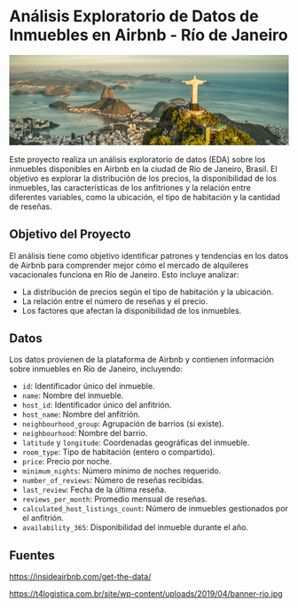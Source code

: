 # Análisis Exploratorio de Datos de Inmuebles en Airbnb - Río de Janeiro
![Texto alternativo](https://raw.githubusercontent.com/miranda-amanda/Airbnb_Rio_de_Janeiro/main/Rio_de_Janeiro.jpg)

Este proyecto realiza un análisis exploratorio de datos (EDA) sobre los inmuebles disponibles en Airbnb en la ciudad de Río de Janeiro, Brasil. El objetivo es explorar la distribución de los precios, la disponibilidad de los inmuebles, las características de los anfitriones y la relación entre diferentes variables, como la ubicación, el tipo de habitación y la cantidad de reseñas. 

## Objetivo del Proyecto

El análisis tiene como objetivo identificar patrones y tendencias en los datos de Airbnb para comprender mejor cómo el mercado de alquileres vacacionales funciona en Río de Janeiro. Esto incluye analizar:
- La distribución de precios según el tipo de habitación y la ubicación.
- La relación entre el número de reseñas y el precio.
- Los factores que afectan la disponibilidad de los inmuebles.

## Datos

Los datos provienen de la plataforma de Airbnb y contienen información sobre inmuebles en Río de Janeiro, incluyendo:
- `id`: Identificador único del inmueble.
- `name`: Nombre del inmueble.
- `host_id`: Identificador único del anfitrión.
- `host_name`: Nombre del anfitrión.
- `neighbourhood_group`: Agrupación de barrios (si existe).
- `neighbourhood`: Nombre del barrio.
- `latitude` y `longitude`: Coordenadas geográficas del inmueble.
- `room_type`: Tipo de habitación (entero o compartido).
- `price`: Precio por noche.
- `minimum_nights`: Número mínimo de noches requerido.
- `number_of_reviews`: Número de reseñas recibidas.
- `last_review`: Fecha de la última reseña.
- `reviews_per_month`: Promedio mensual de reseñas.
- `calculated_host_listings_count`: Número de inmuebles gestionados por el anfitrión.
- `availability_365`: Disponibilidad del inmueble durante el año.

## Fuentes
https://insideairbnb.com/get-the-data/

https://t4logistica.com.br/site/wp-content/uploads/2019/04/banner-rio.jpg
